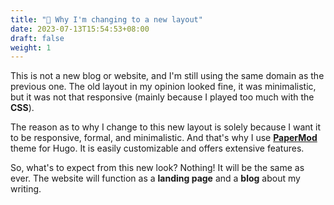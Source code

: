 ```yaml
---
title: "📌 Why I'm changing to a new layout"
date: 2023-07-13T15:54:53+08:00
draft: false
weight: 1
---
```


This is not a new blog or website, and I'm still using the same domain as the previous one. The old layout in my opinion looked fine, it was minimalistic, but it was not that responsive (mainly because I played too much with the **CSS**).

The reason as to why I change to this new layout is solely because I want it to be responsive, formal, and minimalistic. And that's why I use [**PaperMod**](https://github.com/adityatelange/hugo-PaperMod/) theme for Hugo. It is easily customizable and offers extensive features.

So, what's to expect from this new look? Nothing! It will be the same as ever. The website will function as a **landing page** and a **blog** about my writing.